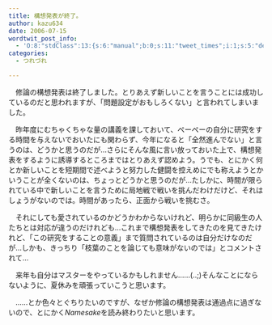 ```yaml
---
title: 構想発表が終了。
author: kazu634
date: 2006-07-15
wordtwit_post_info:
  - 'O:8:"stdClass":13:{s:6:"manual";b:0;s:11:"tweet_times";i:1;s:5:"delay";i:0;s:7:"enabled";i:1;s:10:"separation";s:2:"60";s:7:"version";s:3:"3.7";s:14:"tweet_template";b:0;s:6:"status";i:2;s:6:"result";a:0:{}s:13:"tweet_counter";i:2;s:13:"tweet_log_ids";a:1:{i:0;i:2443;}s:9:"hash_tags";a:0:{}s:8:"accounts";a:1:{i:0;s:7:"kazu634";}}'
categories:
  - つれづれ

---
```

<div class="section">
<p>
    　修論の構想発表は終了しました。とりあえず新しいことを言うことには成功しているのだと思われますが、「問題設定がおもしろくない」と言われてしまいました。
</p></p> 
  
<p>
    　昨年度にむちゃくちゃな量の講義を課しておいて、ぺーぺーの自分に研究をする時間を与えないでおいたにも関わらず、今年になると「全然進んでない」と言うのは、どうかと思うのだが…さらにそんな風に言い放っておいた上で、構想発表をするように誘導するところまではとりあえず認めよう。うでも、とにかく何とか新しいことを短期間で述べようと努力した健闘を控えめにでも称えようとかいうことが全くないのは、ちょっとどうかと思うのだが…たしかに、時間が限られている中で新しいことを言うために局地戦で戦いを挑んだわけだけど、それはしょうがないのでは。時間があったら、正面から戦いを挑むさ。
</p></p> 
  
<p>
    　それにしても愛されているのかどうかわからないけれど、明らかに同級生の人たちとは対応が違うのだけれども…これまで構想発表をしてきたのを見てきたけれど、「この研究をすることの意義」まで質問されているのは自分だけなのだが…しかも、きっちり「枝葉のことを論じても意味がないのでは」とコメントされて…
</p></p> 
  
<p>
    　来年も自分はマスターをやっているかもしれません……(..;)そんなことにならないように、夏休みを頑張っていこうと思います。
</p></p> 
  
<p>
    　……とか色々とぐちりたいのですが、なぜか修論の構想発表は通過点に過ぎないので、とにかく<i>Namesake</i>を読み終わりたいと思います。
</p>
</div>
